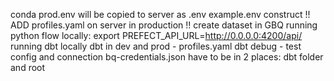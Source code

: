 conda 
prod.env will be copied to server as .env
example.env construct
!! ADD profiles.yaml on server in production !!
create dataset in GBQ
running python flow locally: export PREFECT_API_URL=http://0.0.0.0:4200/api/
running dbt locally
dbt in dev and prod - profiles.yaml
dbt debug - test config and connection
bq-credentials.json have to be in 2 places: dbt folder and root